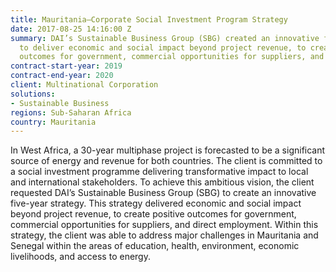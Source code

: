 ```yaml
---
title: Mauritania—Corporate Social Investment Program Strategy
date: 2017-08-25 14:16:00 Z
summary: DAI’s Sustainable Business Group (SBG) created an innovative five-year strategy
  to deliver economic and social impact beyond project revenue, to create positive
  outcomes for government, commercial opportunities for suppliers, and direct employment.
contract-start-year: 2019
contract-end-year: 2020
client: Multinational Corporation
solutions:
- Sustainable Business
regions: Sub-Saharan Africa
country: Mauritania
---
```


In West Africa, a 30-year multiphase project is forecasted to be a significant source of energy and revenue for both countries. The client is committed to a social investment programme delivering transformative impact to local and international stakeholders. To achieve this ambitious vision, the client requested DAI’s Sustainable Business Group (SBG) to create an innovative five-year strategy. This strategy delivered economic and social impact beyond project revenue, to create positive outcomes for government, commercial opportunities for suppliers, and direct employment. Within this strategy, the client was able to address major challenges in Mauritania and Senegal within the areas of education, health, environment, economic livelihoods, and access to energy.
